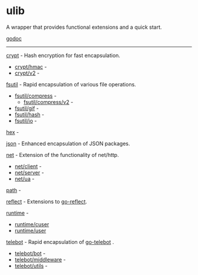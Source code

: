 # ulib

A wrapper that provides functional extensions and a quick start.

[godoc](https://godoc.org/github.com/3JoB/ulib)

----

[crypt](https://godoc.org/github.com/3JoB/ulib/crypt) - Hash encryption for fast encapsulation.
- [crypt/hmac](https://godoc.org/github.com/3JoB/ulib/crypt/hmac) - 
- [crypt/v2](https://godoc.org/github.com/3JoB/ulib/crypt/v2) - 

[fsutil](https://godoc.org/github.com/3JoB/ulib/fsutil) - Rapid encapsulation of various file operations.
- [fsutil/compress](https://godoc.org/github.com/3JoB/ulib/fsutil/compress) - 
  - [fsutil/compress/v2](https://godoc.org/github.com/3JoB/ulib/fsutil/compress/v2) - 
- [fsutil/gif](https://godoc.org/github.com/3JoB/ulib/fsutil/gif) - 
- [fsutil/hash](https://godoc.org/github.com/3JoB/ulib/fsutil/hash) - 
- [fsutil/io](https://godoc.org/github.com/3JoB/ulib/fsutil/io) - 

[hex](https://godoc.org/github.com/3JoB/ulib/hex) - 

[json](https://godoc.org/github.com/3JoB/ulib/json) - Enhanced encapsulation of JSON packages.

[net](https://godoc.org/github.com/3JoB/ulib/net) - Extension of the functionality of net/http.
- [net/client](https://godoc.org/github.com/3JoB/ulib/net/client) - 
- [net/server](https://godoc.org/github.com/3JoB/ulib/net/server) - 
- [net/ua](https://godoc.org/github.com/3JoB/ulib/net/ua) - 

[path](https://godoc.org/github.com/3JoB/ulib/path) - 

[reflect](https://godoc.org/github.com/3JoB/ulib/reflect) - Extensions to [go-reflect](https://github.com/goccy/go-reflect).

[runtime](https://godoc.org/github.com/3JoB/ulib/runtime) - 
- [runtime/cuser](https://godoc.org/github.com/3JoB/ulib/runtime/cuser)
- [runtime/user](https://godoc.org/github.com/3JoB/ulib/runtime/user)

[telebot](https://godoc.org/github.com/3JoB/ulib/telebot) - Rapid encapsulation of [go-telebot](https://github.com/3JoB/telebot) .
- [telebot/bot](https://godoc.org/github.com/3JoB/ulib/telebot/bot) - 
- [telebot/middleware](https://godoc.org/github.com/3JoB/ulib/telebot/middleware) - 
- [telebot/utils](https://godoc.org/github.com/3JoB/ulib/telebot/utils) - 